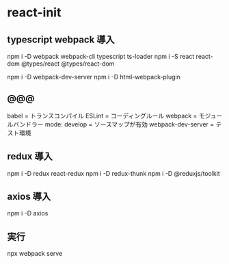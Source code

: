 # react-init

## typescript webpack 導入
npm i -D webpack webpack-cli typescript ts-loader
npm i -S react react-dom @types/react @types/react-dom

npm i -D webpack-dev-server
npm i -D html-webpack-plugin

## @@@
babel = トランスコンパイル
ESLint = コーディングルール
webpack = モジュールバンドラー
  mode: develop = ソースマップが有効
webpack-dev-server = テスト環境

## redux 導入
npm i -D redux react-redux
npm i -D redux-thunk
npm i -D @reduxjs/toolkit

## axios 導入
npm i -D axios

## 実行
npx webpack serve
